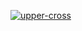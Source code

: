 [![upper-cross](https://github.com/edwinwright/course-gh-actions/actions/workflows/upper-cross.yml/badge.svg?branch=main)](https://github.com/edwinwright/course-gh-actions/actions/workflows/upper-cross.yml)
